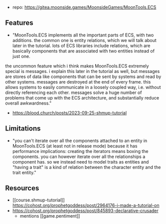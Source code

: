 
- repo: https://gitea.moonside.games/MoonsideGames/MoonTools.ECS

## Features

- "MoonTools.ECS implements all the important parts of ECS, with two additions. the common one is entity relations, which we will talk about later in the tutorial. lots of ECS libraries include relations, which are basically components that are associated with two entities instead of just one.

the uncommon feature which i think makes MoonTools.ECS extremely special is messages. i explain this later in the tutorial as well, but messages are stores of data like components that can be sent by systems and read by other systems. messages are destroyed at the end of every frame. this allows systems to easily communicate in a loosely coupled way, i.e. without directly referencing each other. messages solve a huge number of problems that come up with the ECS architecture, and substantially reduce overall awkwardness."
  - https://blood.church/posts/2023-09-25-shmup-tutorial

## Limitations

- "you can't iterate over all the components attached to an entity in MoonTools.ECS (at least not in release mode) because it has performance implications: creating the iterators means boxing the components. you can however iterate over all the relationships a component has. so we instead need to model traits as entities and "having a trait" is a kind of relation between the character entity and the trait entity."


## Resources

- [[course.shmup-tutorial]] https://cohost.org/prophetgoddess/post/2964176-i-made-a-tutorial-on
- https://cohost.org/prophetgoddess/post/845893-declarative-crusader
  - mentions [[game.pentiment]]